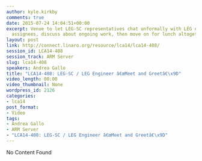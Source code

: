 ```yaml
---
author: kyle.kirkby
comments: true
date: 2015-07-24 14:04:51+00:00
excerpt: Venue to let LEG-SC representatives chat unformally with LEG engineers and
  assignees, discuss about ongoing work, then move on for lunch altogether
layout: post
link: http://connect.linaro.org/resource/lca14/lca14-408/
session_id: LCA14-408
session_track: ARM Server
slug: lca14-408
speakers: Andrea Gallo
title: "LCA14-408: LEG-SC / LEG Engineer â€œMeet and Greetâ€\x9D"
video_length: 00:00
video_thumbnail: None
wordpress_id: 2126
categories:
- lca14
post_format:
- Video
tags:
- Andrea Gallo
- ARM Server
- "LCA14-408: LEG-SC / LEG Engineer â€œMeet and Greetâ€\x9D"
---
```


No Content Found
